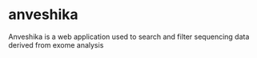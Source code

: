 # anveshika
Anveshika is a web application used to search and filter sequencing data derived from exome analysis
